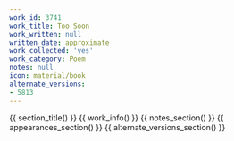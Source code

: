 ```yaml
---
work_id: 3741
work_title: Too Soon
work_written: null
written_date: approximate
work_collected: 'yes'
work_category: Poem
notes: null
icon: material/book
alternate_versions:
- 5813
---
```


{{ section_title() }}
{{ work_info() }}
{{ notes_section() }}
{{ appearances_section() }}
{{ alternate_versions_section() }}